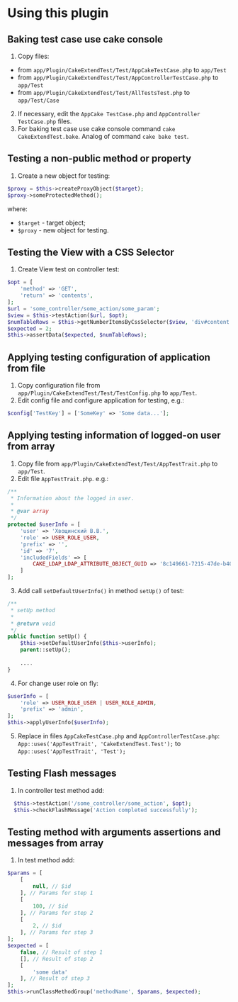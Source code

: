# Using this plugin

## Baking test case use cake console

1. Copy files:
- from `app/Plugin/CakeExtendTest/Test/AppCakeTestCase.php` to `app/Test`
- from `app/Plugin/CakeExtendTest/Test/AppControllerTestCase.php` to `app/Test`
- from `app/Plugin/CakeExtendTest/Test/AllTestsTest.php` to `app/Test/Case`
2. If necessary, edit the `AppCake TestCase.php` and `AppController TestCase.php` files.
3. For baking test case use cake console command `cake CakeExtendTest.bake`. Analog 
    of command `cake bake test`.

## Testing a non-public method or property

1. Create a new object for testing:
```php
$proxy = $this->createProxyObject($target);
$proxy->someProtectedMethod();
```
where: 
- `$target` - target object;
- `$proxy` - new object for testing.

## Testing the View with a CSS Selector

1. Create View test on controller test:
```php
$opt = [
    'method' => 'GET',
    'return' => 'contents',
];
$url = 'some_controller/some_action/some_param';
$view = $this->testAction($url, $opt);
$numTableRows = $this->getNumberItemsByCssSelector($view, 'div#content div.container table > tbody > tr');
$expected = 2;
$this->assertData($expected, $numTableRows);
```

## Applying testing configuration of application from file

1. Copy configuration file from `app/Plugin/CakeExtendTest/Test/TestConfig.php` to `app/Test`.
2. Edit config file and configure application for testing, e.g.:
```php
$config['TestKey'] = ['SomeKey' => 'Some data...'];
```

## Applying testing information of logged-on user from array

1. Copy file from `app/Plugin/CakeExtendTest/Test/AppTestTrait.php` to `app/Test`.
2. Edit file `AppTestTrait.php`. e.g.:
```php
/**
 * Information about the logged in user.
 *
 * @var array
 */
protected $userInfo = [
    'user' => 'Хвощинский В.В.',
    'role' => USER_ROLE_USER,
    'prefix' => '',
    'id' => '7',
    'includedFields' => [
        CAKE_LDAP_LDAP_ATTRIBUTE_OBJECT_GUID => '8c149661-7215-47de-b40e-35320a1ea508'
    ]
];
```

3. Add call `setDefaultUserInfo()` in method `setUp()` of test:
```php
/**
 * setUp method
 *
 * @return void
 */
public function setUp() {
    $this->setDefaultUserInfo($this->userInfo);
    parent::setUp();
      
    ....
}
```

4. For change user role on fly:
```php
$userInfo = [
    'role' => USER_ROLE_USER | USER_ROLE_ADMIN,
    'prefix' => 'admin',
];
$this->applyUserInfo($userInfo);
```

5. Replace in files `AppCakeTestCase.php` and `AppControllerTestCase.php`:
`App::uses('AppTestTrait', 'CakeExtendTest.Test');` to `App::uses('AppTestTrait', 'Test');`

## Testing Flash messages

1. In controller test method add:
```php
  $this->testAction('/some_controller/some_action', $opt);
  $this->checkFlashMessage('Action completed successfully');
```

## Testing method with arguments assertions and messages from array

1. In test method add:
```php
$params = [
    [
        null, // $id
    ], // Params for step 1
    [
        100, // $id
    ], // Params for step 2
    [
        2, // $id
    ], // Params for step 3
];
$expected = [
    false, // Result of step 1
    [], // Result of step 2
    [
        'some data'
    ], // Result of step 3
];
$this->runClassMethodGroup('methodName', $params, $expected);
```
